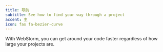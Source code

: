 ```yaml
---
title: 导航
subtitle: See how to find your way through a project
accent: 主
icon: fas fa-bezier-curve
---
```


With WebStorm, you can get around your code faster regardless of how large your projects are.

